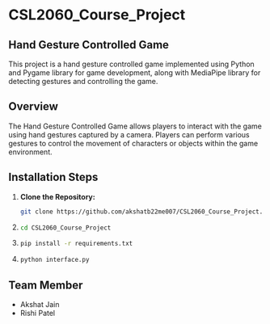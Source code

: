 # CSL2060_Course_Project

## Hand Gesture Controlled Game
This project is a hand gesture controlled game implemented using Python and Pygame library for game development, along with MediaPipe library for detecting gestures and controlling the game.

## Overview

The Hand Gesture Controlled Game allows players to interact with the game using hand gestures captured by a camera. Players can perform various gestures to control the movement of characters or objects within the game environment.

## Installation Steps

1. **Clone the Repository:**
   ```bash
   git clone https://github.com/akshatb22me007/CSL2060_Course_Project.git
2. ```bash
   cd CSL2060_Course_Project
3. ```bash
   pip install -r requirements.txt
4. ```bash
   python interface.py


## Team Member
- Akshat Jain
- Rishi Patel
